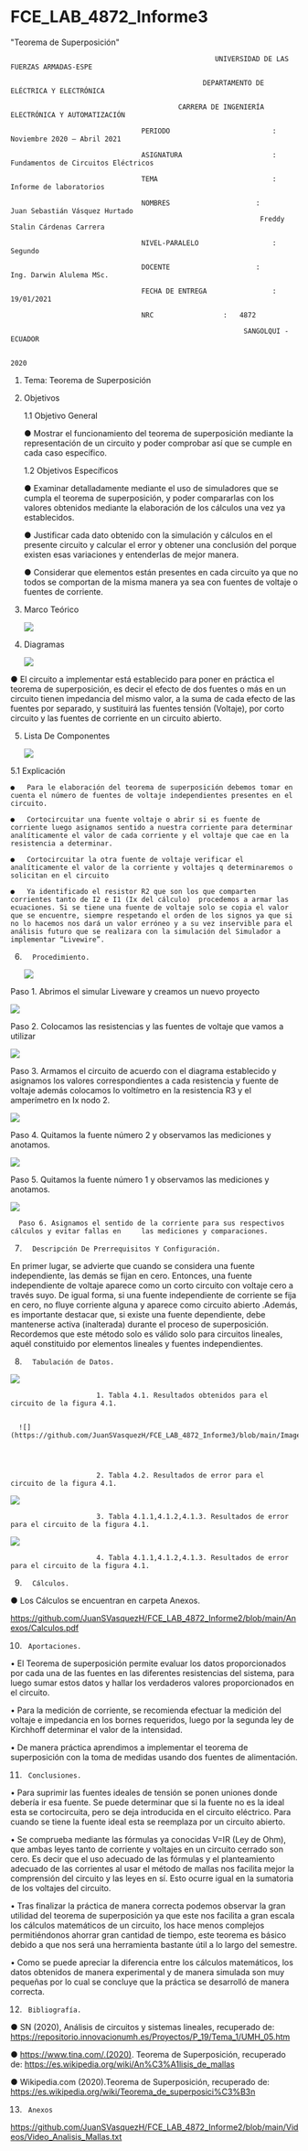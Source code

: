 # FCE_LAB_4872_Informe3
"Teorema de Superposición" 

                                                      UNIVERSIDAD DE LAS FUERZAS ARMADAS-ESPE

                                                   DEPARTAMENTO DE ELÉCTRICA Y ELECTRÓNICA

                                             CARRERA DE INGENIERÍA ELECTRÓNICA Y AUTOMATIZACIÓN

                                    PERIODO        	                :       Noviembre 2020 – Abril 2021

                                    ASIGNATURA     	                :       Fundamentos de Circuitos Eléctricos 

                                    TEMA	                        : 	Informe de laboratorios
 
                                    NOMBRES       	          	:        Juan Sebastián Vásquez Hurtado 
				                                                 Freddy Stalin Cárdenas Carrera 

                                    NIVEL-PARALELO                  :       Segundo

                                    DOCENTE       	 	        :       Ing. Darwin Alulema MSc.

                                    FECHA DE ENTREGA                :       19/01/2021

                                    NRC 				:	4872
 
                                                             SANGOLQUI - ECUADOR

                                                                       2020
								       
								       
1.	Tema: Teorema de Superposición 

2.	Objetivos

	1.1 Objetivo General

	●	Mostrar el funcionamiento del teorema de superposición mediante la representación de un circuito y poder comprobar así que se cumple en cada caso específico.

	
	1.2 Objetivos Específicos

	●	Examinar detalladamente mediante el uso de simuladores que se cumpla el teorema de superposición, y poder compararlas con los valores obtenidos mediante la elaboración de los cálculos una vez ya establecidos.

	
	●	Justificar cada dato obtenido con la simulación y cálculos en el presente circuito y calcular el error y obtener una conclusión del porque existen esas variaciones y entenderlas de mejor manera.
	
	
	●	Considerar que elementos están presentes en cada circuito ya que no todos se comportan de la misma manera ya sea con fuentes de voltaje o fuentes de corriente.
	
	
3.	Marco Teórico 

      ![](https://github.com/JuanSVasquezH/FCE_LAB_4872_Informe3/blob/main/ImagenesInforme3/Mt1.png)


4.	Diagramas 
 
      ![](https://github.com/JuanSVasquezH/FCE_LAB_4872_Informe3/blob/main/ImagenesInforme3/D1.png) 
      

●	El circuito a implementar está establecido para poner en práctica el teorema de superposición, es decir el efecto de dos fuentes o más en un circuito tienen impedancia del mismo valor, a la suma de cada efecto de las fuentes por separado, y sustituirá las fuentes tensión (Voltaje), por corto circuito y las fuentes de corriente en un circuito abierto. 


5.	Lista De Componentes 

      ![](https://github.com/JuanSVasquezH/FCE_LAB_4872_Informe3/blob/main/ImagenesInforme3/LC.png)

  5.1 	Explicación
	 

	●	Para le elaboración del teorema de superposición debemos tomar en cuenta el número de fuentes de voltaje independientes presentes en el circuito.

	●	Cortocircuitar una fuente voltaje o abrir si es fuente de corriente luego asignamos sentido a nuestra corriente para determinar analíticamente el valor de cada corriente y el voltaje que cae en la resistencia a determinar.

	●	Cortocircuitar la otra fuente de voltaje verificar el analíticamente el valor de la corriente y voltajes q determinaremos o solicitan en el circuito 

	●	Ya identificado el resistor R2 que son los que comparten corrientes tanto de I2 e I1 (Ix del cálculo)  procedemos a armar las ecuaciones. Si se tiene una fuente de voltaje solo se copia el valor que se encuentre, siempre respetando el orden de los signos ya que si no lo hacemos nos dará un valor erróneo y a su vez inservible para el análisis futuro que se realizara con la simulación del Simulador a implementar “Livewire”.	 

6.       Procedimiento.
      
      ![](https://github.com/JuanSVasquezH/FCE_LAB_4872_Informe3/blob/main/ImagenesInforme3/1.png)


Paso 1.	Abrimos el simular Liveware y creamos un nuevo proyecto 
      
![](https://github.com/JuanSVasquezH/FCE_LAB_4872_Informe3/blob/main/ImagenesInforme3/2.png)


Paso 2.	Colocamos las resistencias y las fuentes de voltaje que vamos a utilizar 
      
![](https://github.com/JuanSVasquezH/FCE_LAB_4872_Informe3/blob/main/ImagenesInforme3/3.png)

Paso 3.	Armamos el circuito de acuerdo con el diagrama establecido y asignamos los valores correspondientes a cada resistencia y fuente de voltaje además colocamos lo voltímetro en la resistencia R3 y el amperímetro en Ix nodo 2. 
    
![](https://github.com/JuanSVasquezH/FCE_LAB_4872_Informe3/blob/main/ImagenesInforme3/4.png)


Paso 4.	Quitamos la fuente número 2 y observamos las mediciones y anotamos. 
      

![](https://github.com/JuanSVasquezH/FCE_LAB_4872_Informe3/blob/main/ImagenesInforme3/5.png)


Paso 5.	Quitamos la fuente número 1 y observamos las mediciones y anotamos. 
      
![](https://github.com/JuanSVasquezH/FCE_LAB_4872_Informe3/blob/main/ImagenesInforme3/6.png)


      Paso 6. Asignamos el sentido de la corriente para sus respectivos cálculos y evitar fallas en 	las mediciones y comparaciones. 


7.       Descripción De Prerrequisitos Y Configuración.

En primer lugar, se advierte que cuando se considera una fuente independiente, las demás se fijan en cero. Entonces, una fuente independiente de voltaje aparece como un corto circuito con voltaje cero a través suyo. De igual forma, si una fuente independiente de corriente se fija en cero, no fluye corriente alguna y aparece como circuito abierto .Además, es importante destacar que, si existe una fuente dependiente, debe mantenerse activa (inalterada) durante el proceso de superposición.
Recordemos que este método solo es válido solo para circuitos lineales, aquél constituido por elementos lineales y fuentes independientes.

8.       Tabulación de Datos.
    
![](https://github.com/JuanSVasquezH/FCE_LAB_4872_Informe3/blob/main/ImagenesInforme3/t1.png)

      

                         1. Tabla 4.1. Resultados obtenidos para el circuito de la figura 4.1.       


      ![](https://github.com/JuanSVasquezH/FCE_LAB_4872_Informe3/blob/main/ImagenesInforme3/t2.png) 
 



                         2. Tabla 4.2. Resultados de error para el circuito de la figura 4.1.     


      

![](https://github.com/JuanSVasquezH/FCE_LAB_4872_Informe3/blob/main/ImagenesInforme3/t3.png)
      
                         3. Tabla 4.1.1,4.1.2,4.1.3. Resultados de error para el circuito de la figura 4.1.       



![](https://github.com/JuanSVasquezH/FCE_LAB_4872_Informe3/blob/main/ImagenesInforme3/t4.png)
      

                         4. Tabla 4.1.1,4.1.2,4.1.3. Resultados de error para el circuito de la figura 4.1.       

9.       Cálculos.

● 	Los Cálculos se encuentran en carpeta Anexos.

https://github.com/JuanSVasquezH/FCE_LAB_4872_Informe2/blob/main/Anexos/Calculos.pdf

10.      Aportaciones. 
•	El Teorema de superposición permite evaluar los datos proporcionados por cada una de las fuentes en las diferentes resistencias del sistema, para luego sumar estos datos y hallar los verdaderos valores proporcionados en el circuito.

•	Para la medición de corriente, se recomienda efectuar la medición del voltaje e impedancia en los bornes requeridos, luego por la segunda ley de Kirchhoff determinar el valor de la intensidad.

•	De manera práctica aprendimos a implementar el teorema de superposición con la toma de medidas usando dos fuentes de alimentación.


11.      Conclusiones. 

•	Para suprimir las fuentes ideales de tensión se ponen uniones donde debería ir esa fuente. Se puede determinar que si la fuente no es la ideal esta se cortocircuita, pero se deja introducida en el circuito eléctrico. Para cuando se tiene la fuente ideal esta se reemplaza por un circuito abierto.

•	Se comprueba mediante las fórmulas ya conocidas V=IR (Ley de Ohm), 	que ambas leyes tanto de corriente y voltajes en un circuito cerrado son cero. Es decir que el uso adecuado de las fórmulas y el planteamiento adecuado de las corrientes al usar el método de mallas nos facilita mejor la comprensión del circuito y las leyes en sí. Esto ocurre igual en la sumatoria de los voltajes del circuito.

•	Tras finalizar la práctica de manera correcta podemos observar la gran utilidad del teorema de superposición ya que este nos facilita a gran escala los cálculos matemáticos de un circuito, los hace menos complejos permitiéndonos ahorrar gran cantidad de tiempo, este teorema es básico debido a que nos será una herramienta bastante útil a lo largo del semestre.

•	Como se puede apreciar la diferencia entre los cálculos matemáticos, los datos obtenidos de manera experimental y de manera simulada son muy pequeñas por lo cual se concluye que la práctica se desarrolló de manera correcta.

12.      Bibliografía. 

   ●	    SN (2020), Análisis de circuitos y sistemas lineales, recuperado de: 	https://repositorio.innovacionumh.es/Proyectos/P_19/Tema_1/UMH_05.htm 

   ●	    https://www.tina.com/.(2020). Teorema de Superposición, recuperado de:  https://es.wikipedia.org/wiki/An%C3%A1lisis_de_mallas 

   ●	    Wikipedia.com (2020).Teorema de Superposición, recuperado de: 	https://es.wikipedia.org/wiki/Teorema_de_superposici%C3%B3n

13.      Anexos

https://github.com/JuanSVasquezH/FCE_LAB_4872_Informe2/blob/main/Videos/Video_Analisis_Mallas.txt 
